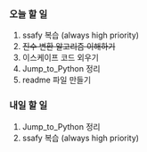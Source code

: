 ### 오늘 할 일
1. ssafy 복습 (always high priority)
2. ~~진수 변환 알고리즘 이해하기~~
3. 이스케이프 코드 외우기
4. Jump_to_Python 정리
5. readme 파일 만들기

### 내일 할 일
1. Jump_to_Python 정리
2. ssafy 복습 (always high priority)